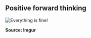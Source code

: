 ## Positive forward thinking

![Everything is fine!](https://imgur.com/2sOw7GL.jpg)

**Source: Imgur**


#### 